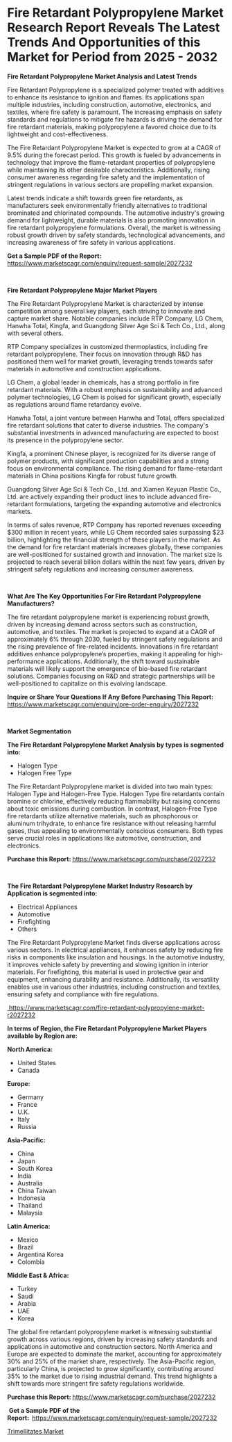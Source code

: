 <p><h1>Fire Retardant Polypropylene Market Research Report Reveals The Latest Trends And Opportunities of this Market for Period from 2025 - 2032</h1></p><p><strong>Fire Retardant Polypropylene Market Analysis and Latest Trends</strong></p>
<p><p>Fire Retardant Polypropylene is a specialized polymer treated with additives to enhance its resistance to ignition and flames. Its applications span multiple industries, including construction, automotive, electronics, and textiles, where fire safety is paramount. The increasing emphasis on safety standards and regulations to mitigate fire hazards is driving the demand for fire retardant materials, making polypropylene a favored choice due to its lightweight and cost-effectiveness.</p><p>The Fire Retardant Polypropylene Market is expected to grow at a CAGR of 9.5% during the forecast period. This growth is fueled by advancements in technology that improve the flame-retardant properties of polypropylene while maintaining its other desirable characteristics. Additionally, rising consumer awareness regarding fire safety and the implementation of stringent regulations in various sectors are propelling market expansion.</p><p>Latest trends indicate a shift towards green fire retardants, as manufacturers seek environmentally friendly alternatives to traditional brominated and chlorinated compounds. The automotive industry's growing demand for lightweight, durable materials is also promoting innovation in fire retardant polypropylene formulations. Overall, the market is witnessing robust growth driven by safety standards, technological advancements, and increasing awareness of fire safety in various applications.</p></p>
<p><strong>Get a Sample PDF of the Report:&nbsp;</strong> <a href="https://www.marketscagr.com/enquiry/request-sample/2027232?utm_campaign=3188&utm_medium=2&utm_source=Github&utm_content=ia&utm_term=02042025&utm_id=fire-retardant-polypropylene">https://www.marketscagr.com/enquiry/request-sample/2027232</a></p>
<p>&nbsp;</p>
<p><strong>Fire Retardant Polypropylene Major Market Players</strong></p>
<p><p>The Fire Retardant Polypropylene Market is characterized by intense competition among several key players, each striving to innovate and capture market share. Notable companies include RTP Company, LG Chem, Hanwha Total, Kingfa, and Guangdong Silver Age Sci & Tech Co., Ltd., along with several others.</p><p>RTP Company specializes in customized thermoplastics, including fire retardant polypropylene. Their focus on innovation through R&D has positioned them well for market growth, leveraging trends towards safer materials in automotive and construction applications.</p><p>LG Chem, a global leader in chemicals, has a strong portfolio in fire retardant materials. With a robust emphasis on sustainability and advanced polymer technologies, LG Chem is poised for significant growth, especially as regulations around flame retardancy evolve.</p><p>Hanwha Total, a joint venture between Hanwha and Total, offers specialized fire retardant solutions that cater to diverse industries. The company's substantial investments in advanced manufacturing are expected to boost its presence in the polypropylene sector.</p><p>Kingfa, a prominent Chinese player, is recognized for its diverse range of polymer products, with significant production capabilities and a strong focus on environmental compliance. The rising demand for flame-retardant materials in China positions Kingfa for robust future growth.</p><p>Guangdong Silver Age Sci & Tech Co., Ltd. and Xiamen Keyuan Plastic Co., Ltd. are actively expanding their product lines to include advanced fire-retardant formulations, targeting the expanding automotive and electronics markets.</p><p>In terms of sales revenue, RTP Company has reported revenues exceeding $300 million in recent years, while LG Chem recorded sales surpassing $23 billion, highlighting the financial strength of these players in the market. As the demand for fire retardant materials increases globally, these companies are well-positioned for sustained growth and innovation. The market size is projected to reach several billion dollars within the next few years, driven by stringent safety regulations and increasing consumer awareness.</p></p>
<p>&nbsp;</p>
<p><strong>What Are The Key Opportunities For Fire Retardant Polypropylene Manufacturers?</strong></p>
<p><p>The fire retardant polypropylene market is experiencing robust growth, driven by increasing demand across sectors such as construction, automotive, and textiles. The market is projected to expand at a CAGR of approximately 6% through 2030, fueled by stringent safety regulations and the rising prevalence of fire-related incidents. Innovations in fire retardant additives enhance polypropylene’s properties, making it appealing for high-performance applications. Additionally, the shift toward sustainable materials will likely support the emergence of bio-based fire retardant solutions. Companies focusing on R&D and strategic partnerships will be well-positioned to capitalize on this evolving landscape.</p></p>
<p><strong>Inquire or Share Your Questions If Any Before Purchasing This Report:</strong> <a href="https://www.marketscagr.com/enquiry/pre-order-enquiry/2027232?utm_campaign=3188&utm_medium=2&utm_source=Github&utm_content=ia&utm_term=02042025&utm_id=fire-retardant-polypropylene">https://www.marketscagr.com/enquiry/pre-order-enquiry/2027232</a></p>
<p>&nbsp;</p>
<p><strong>Market Segmentation</strong></p>
<p><strong>The Fire Retardant Polypropylene Market Analysis by types is segmented into:</strong></p>
<p><ul><li>Halogen Type</li><li>Halogen Free Type</li></ul></p>
<p><p>The Fire Retardant Polypropylene market is divided into two main types: Halogen Type and Halogen-Free Type. Halogen Type fire retardants contain bromine or chlorine, effectively reducing flammability but raising concerns about toxic emissions during combustion. In contrast, Halogen-Free Type fire retardants utilize alternative materials, such as phosphorous or aluminum trihydrate, to enhance fire resistance without releasing harmful gases, thus appealing to environmentally conscious consumers. Both types serve crucial roles in applications like automotive, construction, and electronics.</p></p>
<p><strong>Purchase this Report:&nbsp;</strong><a href="https://www.marketscagr.com/purchase/2027232?utm_campaign=3188&utm_medium=2&utm_source=Github&utm_content=ia&utm_term=02042025&utm_id=fire-retardant-polypropylene">https://www.marketscagr.com/purchase/2027232</a></p>
<p>&nbsp;</p>
<p><strong>The Fire Retardant Polypropylene Market Industry Research by Application is segmented into:</strong></p>
<p><ul><li>Electrical Appliances</li><li>Automotive</li><li>Firefighting</li><li>Others</li></ul></p>
<p><p>The Fire Retardant Polypropylene Market finds diverse applications across various sectors. In electrical appliances, it enhances safety by reducing fire risks in components like insulation and housings. In the automotive industry, it improves vehicle safety by preventing and slowing ignition in interior materials. For firefighting, this material is used in protective gear and equipment, enhancing durability and resistance. Additionally, its versatility enables use in various other industries, including construction and textiles, ensuring safety and compliance with fire regulations.</p></p>
<p><a href="https://www.marketscagr.com/fire-retardant-polypropylene-market-r2027232?utm_campaign=3188&utm_medium=2&utm_source=Github&utm_content=ia&utm_term=02042025&utm_id=fire-retardant-polypropylene">&nbsp;https://www.marketscagr.com/fire-retardant-polypropylene-market-r2027232</a></p>
<p><strong>In terms of Region, the Fire Retardant Polypropylene Market Players available by Region are:</strong></p>
<p>
    <p> <strong> North America: </strong>
        <ul>
            <li>United States</li>
            <li>Canada</li>
        </ul>
        </p> 
    <p> <strong> Europe: </strong>
        <ul>
            <li>Germany</li>
            <li>France</li>
            <li>U.K.</li>
            <li>Italy</li>
            <li>Russia</li>
        </ul>
        </p> 
    <p> <strong> Asia-Pacific: </strong>
        <ul>
            <li>China</li>
            <li>Japan</li>
            <li>South Korea</li>
            <li>India</li>
            <li>Australia</li>
            <li>China Taiwan</li>
            <li>Indonesia</li>
            <li>Thailand</li>
            <li>Malaysia</li>
        </ul>
        </p> 
    <p> <strong> Latin America: </strong>
        <ul>
            <li>Mexico</li>
            <li>Brazil</li>
            <li>Argentina Korea</li>
            <li>Colombia</li>
        </ul>
        </p> 
    <p> <strong> Middle East & Africa: </strong>
        <ul>
            <li>Turkey</li>
            <li>Saudi</li>
            <li>Arabia</li>
            <li>UAE</li>
            <li>Korea</li>
        </ul>
    </p>
    </p>
<p><p>The global fire retardant polypropylene market is witnessing substantial growth across various regions, driven by increasing safety standards and applications in automotive and construction sectors. North America and Europe are expected to dominate the market, accounting for approximately 30% and 25% of the market share, respectively. The Asia-Pacific region, particularly China, is projected to grow significantly, contributing around 35% to the market due to rising industrial demand. This trend highlights a shift towards more stringent fire safety regulations worldwide.</p></p>
<p><strong>Purchase this Report: </strong><a href="https://www.marketscagr.com/purchase/2027232?utm_campaign=3188&utm_medium=2&utm_source=Github&utm_content=ia&utm_term=02042025&utm_id=fire-retardant-polypropylene">https://www.marketscagr.com/purchase/2027232</a></p>
<p>&nbsp;<strong>Get a Sample PDF of the Report:&nbsp;&nbsp;</strong><a href="https://www.marketscagr.com/enquiry/request-sample/2027232?utm_campaign=3188&utm_medium=2&utm_source=Github&utm_content=ia&utm_term=02042025&utm_id=fire-retardant-polypropylene">https://www.marketscagr.com/enquiry/request-sample/2027232</a></p>
<p><strong></strong></p>
<p><p><a href="https://github.com/osamhcombre/Market-Research-Report-List-1/blob/main/trimellitates-market.md?utm_campaign=3188&utm_medium=2&utm_source=Github&utm_content=ia&utm_term=02042025&utm_id=fire-retardant-polypropylene">Trimellitates Market</a></p></p>